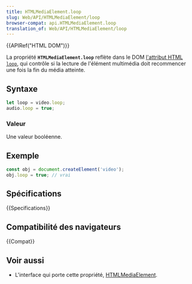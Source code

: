 ```yaml
---
title: HTMLMediaElement.loop
slug: Web/API/HTMLMediaElement/loop
browser-compat: api.HTMLMediaElement.loop
translation_of: Web/API/HTMLMediaElement/loop
---
```

{{APIRef("HTML DOM")}}

La propriété **`HTMLMediaElement.loop`** reflète dans le DOM [l'attribut HTML `loop`](/fr/docs/web/html/element/video#attr-loop), qui contrôle si la lecture de l'élément multimédia doit recommencer une fois la fin du média atteinte.

## Syntaxe

```js
let loop = video.loop;
audio.loop = true;
```

### Valeur

Une valeur booléenne.

## Exemple

```js
const obj = document.createElement('video');
obj.loop = true; // vrai
```

## Spécifications

{{Specifications}}

## Compatibilité des navigateurs

{{Compat}}

## Voir aussi

- L'interface qui porte cette propriété, [HTMLMediaElement](/fr/docs/Web/API/HTMLMediaElement).
